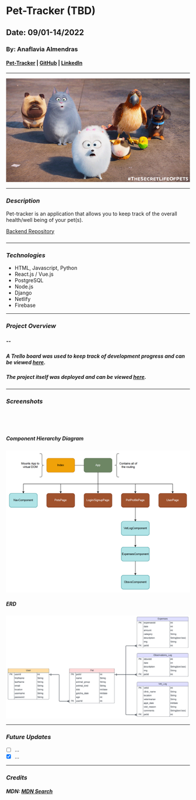 # Pet-Tracker (TBD)

## Date: 09/01-14/2022

### By: Anaflavia Almendras

#### [Pet-Tracker](https://evening-woodland-13843.herokuapp.com/) | [GitHub](https://github.com/A-Almendras) | [LinkedIn](https://www.linkedin.com/in/aalmendras/)

---

![CoverImg](images/N8fM.gif)

---

### **_Description_**

Pet-tracker is an application that allows you to keep track of the overall health/well being of your pet(s).

[Backend Repository](https://github.com/A-Almendras/pet-tracker_backend)

#####

---

### **_Technologies_**

- HTML, Javascript, Python
- React.js / Vue.js
- PostgreSQL
- Node.js
- Django
- Netlify
- Firebase

---

### **_Project Overview_**

#####

##### --

##### A Trello board was used to keep track of development progress and can be viewed [here](https://trello.com/b/Xst7FccT/project-4-pet-tracker-app).

##### The project itself was deployed and can be viewed [here](https://evening-woodland-13843.herokuapp.com/).

---

### **_Screenshots_**

![]()

![]()

##### **Component Hierarchy Diagram**

![Diagram](images/comphierdia.png)

##### **ERD**

![ERD](images/ERD.png)

---

### **_Future Updates_**

- [ ] ...
- [x] ...

---

### **_Credits_**

##### MDN: [MDN Search](https://developer.mozilla.org/en-US/)
